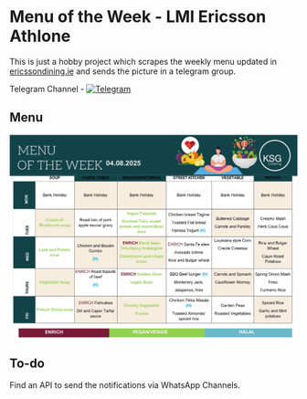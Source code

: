 # Menu of the Week - LMI Ericsson Athlone

This is just a hobby project which scrapes the weekly menu updated in [ericssondining.ie](https://www.ericssondining.ie/news) and sends the picture in a telegram group.


Telegram Channel - [![Telegram](https://img.shields.io/badge/Telegram-%231DA1F2.svg?style=for-the-badge&logo=Telegram&logoColor=white)](https://t.me/lmi_weekly_menu)



## Menu

![Menu](https://github.com/n00bcodr/LMI-Weekly-Menu/blob/main/weekly_menu.jpg?raw=true)


## To-do
Find an API to send the notifications via WhatsApp Channels.
